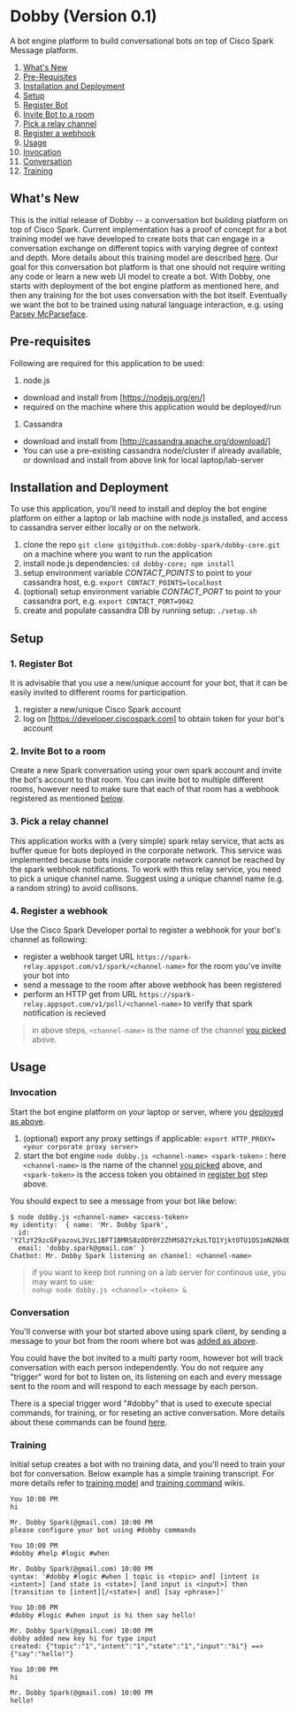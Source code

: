 # Dobby (Version 0.1)
A bot engine platform to build conversational bots on top of Cisco Spark Message platform.

1. [What's New](#whats_new)
1. [Pre-Requisites](#pre_req)
1. [Installation and Deployment](#deployment)
1. [Setup](#setup)
 1. [Register Bot](#register_bot)
 1. [Invite Bot to a room](#invite_bot)
 1. [Pick a relay channel](#relay_channel)
 1. [Register a webhook](#register_webhook)
1. [Usage](#usage)
 1. [Invocation](#invocation)
 1. [Conversation](#conversation)
 1. [Training](#training)

## <a name="whats_new"></a>What's New
This is the initial release of Dobby -- a conversation bot building platform on top of Cisco Spark. Current implementation has a proof of concept for a bot training model we have developed to create bots that can engage in a conversation exchange on different topics with varying degree of context and depth. More details about this training model are described [here](https://github.com/dobby-spark/dobby-core/wiki/Gradient-Scale-Model). Our goal for this conversation bot platform is that one should not require writing any code or learn a new web UI model to create a bot. With Dobby, one starts with deployment of the bot engine platform as mentioned here, and then any training for the bot uses conversation with the bot itself. Eventually we want the bot to be trained using natural language interaction, e.g. using [Parsey McParseface](https://research.googleblog.com/2016/05/announcing-syntaxnet-worlds-most.html).

## <a name="pre_req"></a>Pre-requisites
Following are required for this application to be used:

1. node.js
 * download and install from [https://nodejs.org/en/]
 * required on the machine where this application would be deployed/run
1. Cassandra
 * download and install from [http://cassandra.apache.org/download/]
 * You can use a pre-existing cassandra node/cluster if already available, or download and install from above link for local laptop/lab-server

## <a name="deployment"></a>Installation and Deployment
To use this application, you'll need to install and deploy the bot engine platform on either a laptop or lab machine with node.js installed, and access to cassandra server either locally or on the network.

1. clone the repo `git clone git@github.com:dobby-spark/dobby-core.git` on a machine where you want to run the application
1. install node.js dependencies: `cd dobby-core; npm install`
1. setup environment variable *CONTACT_POINTS* to point to your cassandra host, e.g. `export CONTACT_POINTS=localhost`
1. (optional) setup environment variable *CONTACT_PORT* to point to your cassandra port, e.g. `export CONTACT_PORT=9042`
1. create and populate cassandra DB by running setup: `./setup.sh`

## <a name="setup"></a>Setup

### <a name="register_bot"></a>1. Register Bot
It is advisable that you use a new/unique account for your bot, that it can be easily invited to different rooms for participation.

1. register a new/unique Cisco Spark account
1. log on [https://developer.ciscospark.com] to obtain token for your bot's account
 
### <a name="invite_bot"></a>2. Invite Bot to a room
Create a new Spark conversation using your own spark account and invite the bot's account to that room. You can invite bot to multiple different rooms, however need to make sure that each of that room has a webhook registered as mentioned [below](#register_webhook).

### <a name="relay_channel"></a>3. Pick a relay channel
This application works with a (very simple) spark relay service, that acts as buffer queue for bots deployed in the corporate network. This service was implemented because bots inside corporate network cannot be reached by the spark webhook notifications. To work with this relay service, you need to pick a unique channel name. Suggest using a unique channel name (e.g. a random string) to avoid collisons.

### <a name="register_webhook"></a>4. Register a webhook
Use the Cisco Spark Developer portal to register a webhook for your bot's channel as following:
* register a webhook target URL `https://spark-relay.appspot.com/v1/spark/<channel-name>` for the room you've invite your bot into
* send a message to the room after above webhook has been registered
* perform an HTTP get from URL `https://spark-relay.appspot.com/v1/poll/<channel-name>` to verify that spark notification is recieved 

> in above steps, `<channel-name>` is the name of the channel [you picked](#relay_channel) above.

## <a name="setup"></a>Usage

### <a name="invocation"></a>Invocation
Start the bot engine platform on your laptop or server, where you [deployed as above](#deployment).

1. (optional) export any proxy settings if applicable: `export HTTP_PROXY=<your corporate proxy server>`
1. start the bot engine `node dobby.js <channel-name> <spark-token>` : here `<channel-name>` is the name of the channel [you picked](#relay_channel) above, and `<spark-token>` is the access token you obtained in [register bot](#register_bot) step above.

You should expect to see a message from your bot like below:
```
$ node dobby.js <channel-name> <access-token>
my identity:  { name: 'Mr. Dobby Spark',
  id: 'Y2lzY29zcGFyazovL3VzL1BFT1BMRS8zODY0Y2ZhMS02YzkzLTQ1YjktOTU1OS1mN2NkODZmMWQ1ZTE',
  email: 'dobby.spark@gmail.com' }
Chatbot: Mr. Dobby Spark listening on channel: <channel-name>
```

> if you want to keep bot running on a lab server for continous use, you may want to use:  
`nohup node dobby.js <channel> <token> &`

### <a name="conversation"></a>Conversation
You'll converse with your bot started above using spark client, by sending a message to your bot from the room where bot was [added as above](#invite_bot).

You could have the bot invited to a multi party room, however bot will track conversation with each person independently. You do not require any "trigger" word for bot to listen on, its listening on each and every message sent to the room and will respond to each message by each person.

There is a special trigger word "#dobby" that is used to execute special commands, for training, or for reseting an active conversation. More details about these commands can be found [here](https://github.com/dobby-spark/dobby-core/wiki/Training-Commands).

### <a name="training"></a>Training
Initial setup creates a bot with no training data, and you'll need to train your bot for conversation. Below example has a simple training transcript. For more details refer to [training model](https://github.com/dobby-spark/dobby-core/wiki/Gradient-Scale-Model) and [training command](https://github.com/dobby-spark/dobby-core/wiki/Training-Commands) wikis.
```
You 10:00 PM
hi

Mr. Dobby Spark(@gmail.com) 10:00 PM
please configure your bot using #dobby commands

You 10:00 PM
#dobby #help #logic #when

Mr. Dobby Spark(@gmail.com) 10:00 PM
syntax: '#dobby #logic #when [ topic is <topic> and] [intent is <intent>] [and state is <state>] [and input is <input>] then [transition to [intent][/<state>] and] [say <phrase>]'

You 10:00 PM
#dobby #logic #when input is hi then say hello!

Mr. Dobby Spark(@gmail.com) 10:00 PM
dobby added new key hi for type input
created: {"topic":"1","intent":"1","state":"1","input":"hi"} ==> {"say":"hello!"}

You 10:00 PM
hi

Mr. Dobby Spark(@gmail.com) 10:00 PM
hello!
```
